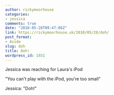 ```yaml
---
author: rickymoorhouse
categories:
- jessica
comments: true
date: "2010-05-28T09:47:06Z"
link: https://rickymoorhouse.uk/2010/05/28/doh/
post_format:
- Aside
slug: doh
title: Doh!
wordpress_id: 1931
---
```


Jessica was reaching for Laura's iPod

"You can't play with the iPod, you're too small"

Jessica: "Doh!"
